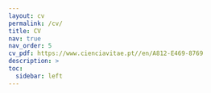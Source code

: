 ```yaml
---
layout: cv
permalink: /cv/
title: CV
nav: true
nav_order: 5
cv_pdf: https://www.cienciavitae.pt//en/A812-E469-8769
description: >
toc:
  sidebar: left
---
```

